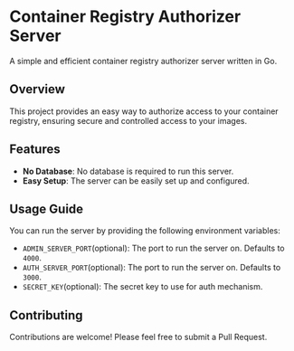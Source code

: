 # Container Registry Authorizer Server

A simple and efficient container registry authorizer server written in Go.

## Overview

This project provides an easy way to authorize access to your container registry, ensuring secure and controlled access to your images.

## Features

- **No Database**: No database is required to run this server.
- **Easy Setup**: The server can be easily set up and configured.

## Usage Guide

You can run the server by providing the following environment variables:

- `ADMIN_SERVER_PORT`(optional): The port to run the server on. Defaults to `4000`.
- `AUTH_SERVER_PORT`(optional): The port to run the server on. Defaults to `3000`.
- `SECRET_KEY`(optional): The secret key to use for auth mechanism.

## Contributing

Contributions are welcome! Please feel free to submit a Pull Request.
